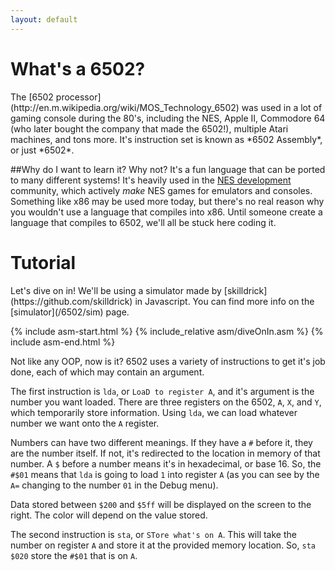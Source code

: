 ```yaml
---
layout: default
---
```


<h1 id="info">What's a 6502?</h1>
The [6502 processor](http://en.m.wikipedia.org/wiki/MOS_Technology_6502) was used in a lot of gaming console during the 80's, including the NES, Apple II, Commodore 64 (who later bought the company that made the 6502!), multiple Atari machines, and tons more. It's instruction set is known as *6502 Assembly*, or just *6502*.

##Why do I want to learn it?
Why not? It's a fun language that can be ported to many different systems! It's heavily used in the [NES development](http://nesdev.com/) community, which actively *make* NES games for emulators and consoles. Something like x86 may be used more today, but there's no real reason why you wouldn't use a language that compiles into x86. Until someone create a language that compiles to 6502, we'll all be stuck here coding it.

<h1 id="tutorial">Tutorial</h1>
Let's dive on in! We'll be using a simulator made by [skilldrick](https://github.com/skilldrick) in Javascript. You can find more info on the [simulator](/6502/sim) page.

{% include asm-start.html %}
{% include_relative asm/diveOnIn.asm %}
{% include asm-end.html %}

Not like any OOP, now is it? 6502 uses a variety of instructions to get it's job done, each of which may contain an argument.

The first instruction is `lda`, or `LoaD to register A`, and it's argument is the number you want loaded. There are three registers on the 6502, `A`, `X`, and `Y`, which temporarily store information. Using `lda`, we can load whatever number we want onto the `A` register.

Numbers can have two different meanings. If they have a `#` before it, they are the number itself. If not, it's redirected to the location in memory of that number. A `$` before a number means it's in hexadecimal, or base 16. So, the `#$01` means that `lda` is going to load `1` into register `A` (as you can see by the `A=` changing to the number `01` in the Debug menu).

Data stored between `$200` and `$5ff` will be displayed on the screen to the right. The color will depend on the value stored.

The second instruction is `sta`, or `STore what's on A`. This will take the number on register `A` and store it at the provided memory location. So, `sta $020` store the `#$01` that is on `A`.
